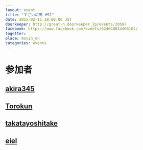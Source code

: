 ```yaml
---
layout: event
title: "すごい広島 #91"
date: 2015-02-11 18:00:00 JST
doorkeeper: http://great-h.doorkeeper.jp/events/20587
facebook: https://www.facebook.com/events/624048814408102/
togetter:
place: movin_on
categories: events
---
```


# 参加者


## [akira345](https://github.com/akira345)


## [Torokun](https://github.com/Torokun)


## [takatayoshitake](http://twitter.com/takatayoshitake)


## [eiel](https://github.com/eiel)
